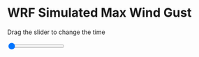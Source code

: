 <h1>WRF Simulated Max Wind Gust</h1>
<p>Drag the slider to change the time</p>

<div class="slidecontainer">
<input oninput='setImage(this)' class="slider" type="range" min="0" max="19" value="0" step="1" />
<img id='img'/>
</div>

<script>
var img = document.getElementById('img');
var img_array = ['/assets/images/wrf/w_wrfout_d01_2020-03-02_12:00:00.png',
'/assets/images/wrf/w_wrfout_d01_2020-03-02_13:00:00.png',
'/assets/images/wrf/w_wrfout_d01_2020-03-02_14:00:00.png',
'/assets/images/wrf/w_wrfout_d01_2020-03-02_15:00:00.png',
'/assets/images/wrf/w_wrfout_d01_2020-03-02_16:00:00.png',
'/assets/images/wrf/w_wrfout_d01_2020-03-02_17:00:00.png',
'/assets/images/wrf/w_wrfout_d01_2020-03-02_18:00:00.png',
'/assets/images/wrf/w_wrfout_d01_2020-03-02_19:00:00.png',
'/assets/images/wrf/w_wrfout_d01_2020-03-02_20:00:00.png',
'/assets/images/wrf/w_wrfout_d01_2020-03-02_21:00:00.png',
'/assets/images/wrf/w_wrfout_d01_2020-03-02_22:00:00.png',
'/assets/images/wrf/w_wrfout_d01_2020-03-02_23:00:00.png',
'/assets/images/wrf/w_wrfout_d01_2020-03-03_00:00:00.png',
'/assets/images/wrf/w_wrfout_d01_2020-03-03_01:00:00.png',
'/assets/images/wrf/w_wrfout_d01_2020-03-03_02:00:00.png',
'/assets/images/wrf/w_wrfout_d01_2020-03-03_03:00:00.png',
'/assets/images/wrf/w_wrfout_d01_2020-03-03_04:00:00.png',
'/assets/images/wrf/w_wrfout_d01_2020-03-03_05:00:00.png',
'/assets/images/wrf/w_wrfout_d01_2020-03-03_06:00:00.png',];
function setImage(obj)
{
        var value = obj.value;
        img.src = img_array[value];

}
</script>

